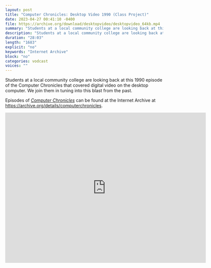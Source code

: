 ```yaml
---
layout: post
title: "Computer Chronicles: Desktop Video 1990 (Class Project)"
date: 2023-04-27 00:41:10 -0400
file: https://archive.org/download/desktopvideo/desktopvideo_64kb.mp4
summary: "Students at a local community college are looking back at this 1990 episode of the Computer Chronicles that covered digital video on the desktop computer.  We join them in tuning into this blast from the past."
description: "Students at a local community college are looking back at this 1990 episode of the Computer Chronicles that covered digital video on the desktop computer.  We join them in tuning into this blast from the past."
duration: "28:03"
length: "1683"
explicit: "no" 
keywords: "Internet Archive"
block: "no" 
categories: vodcast
voices: ""
---
```


Students at a local community college are looking back at this 1990 episode of the Computer Chronicles that covered digital video on the desktop computer.  We join them in tuning into this blast from the past.

Episodes of [*Computer Chronicles*](https://archive.org/search?query=collection%3A%28computerchronicles%29+AND+mediatype%3A%28movies%29+NOT+%28Subject%3A%28arabic%29+OR+Subject%3A%28spanish%29+OR+Subject%3A%28french%29+OR+title%3A%28Random+Access%29+OR+title%3A%28Buyers+Guide%29+OR+title%3A%28Buying+Guide%29+OR+title%3A%28French%29+OR+title%3A%28Arabic%29+OR+title%3A%28Spanish%29+OR+title%3A%28Kildall%29+OR+title%3A%28EXPO%29+OR+title%3A%28ETRE%29+OR+title%3A%28COMDEX%29+OR+title%3A%28Exhibition%29+OR+title%3A%28CES%29+OR+title%3A%28Awards%29%29&sort=date) can be found at the Internet Archive at <https://archive.org/details/computerchronicles>.

<iframe src="https://archive.org/embed/desktopvideo" width="640" height="480" frameborder="0" webkitallowfullscreen="true" mozallowfullscreen="true" allowfullscreen></iframe>

